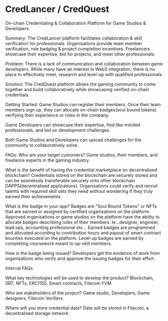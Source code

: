 # CredLancer / CredQuest
On-chian Credentialing &  Collaboration Platform for Game Studios & Developers 

Summary: The CredLancer platform facilitates collaboration & skill verification for professionals. Organisations provide team member verification, role badging & project completion incentives. Freelancers showcase their expertise, bid for projects, and meet other professionals. 

Problem: 
There is a lack of communication and collaboration between game developers. While many have an interest in Web3 integration, there is no place to effectively meet, research and level-up with qualified professionals. 

Solution:
The CredQuest platform allows the gaming community to come together and build collaboratively while showcasing verified on-chain credentials. 

Getting Started:
Game Studios can register their members. Once their team members sign up, they can allocate on-chain badges(soul bound tokens) verifying their experience or roles in the company. 

Game Developers can showcase their expertise, find like-minded professionals, and bid on development challenges.

Both Game Studios and Developers can upload challenges for the community to collaboratively solve. 

FAQs:
Who are your target customers? 
Game studios, their members, and freelance experts in the gaming industry

What is the benefit of having the credential marketplace on decentralised blockchain?
Credentials stored on the blockchain are securely stored and can be seamlessly transferable securely onto other blockchain DAPPS(decentralised applications). Organisations could verify and recruit talents with required skill sets they need without wondering if they truly earned their achievements. 

What is the badge in your app?
Badges are "Soul Bound Tokens" or NFTs that are earned or assigned by certified organisations on the platform. Approved organisations or game studios on the platform have the ability to allocate badges describing roles of their members. Ie…designer, engineer, lead ops, accounting professional etc… Earned badges are programmed and allocated according to contribution hours and payout of smart contract bounties executed on the platform. Level-up badges are earned by completing coursework meant to up-skill members. 

How is the badge being issued? 
Developers get the evidence of work from organisations who verify and approve the issuing badges for their effort. 

Internal FAQs

What key technologies will be used to develop the product?
Blockchain, SBT, NFTs, ERC1155, Smart contracts, Filecoin FVM

Who are stakeholders of the project? 
Game studio, Developers, Game designers, Filecoin Verifiers

Where will you store credential data?
Data will be stored in Filecoin, a decentralised storage network. 
